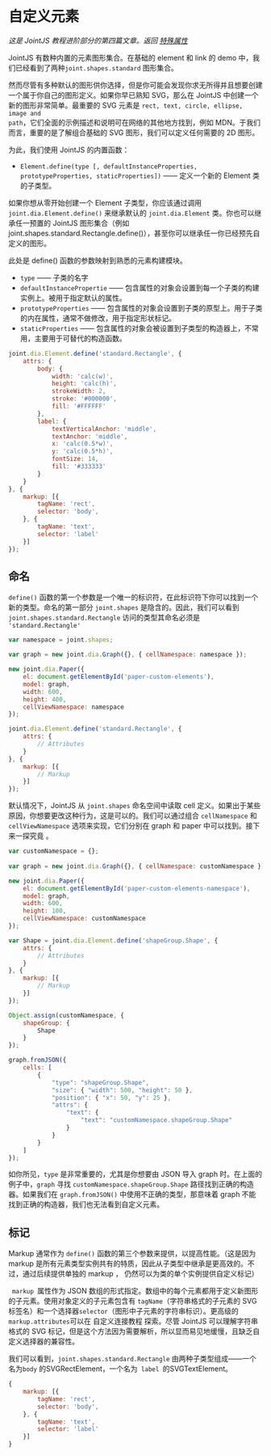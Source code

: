 # 自定义元素
<em>这是 JointJS 教程进阶部分的第四篇文章。返回 <a href="/tutorial/intermediate/serialization.html">特殊属性</a> </em>

JointJS 有数种内置的元素图形集合。在基础的 element 和 link 的 demo 中，我们已经看到了两种<code>joint.shapes.standard</code> 图形集合。

然而尽管有多种默认的图形供你选择，但是你可能会发现你求无所得并且想要创建一个属于你自己的图形定义。如果你早已熟知 SVG，那么在 JointJS 中创建一个新的图形非常简单。最重要的 SVG 元素是 <code>rect, text, circle, ellipse, image and path</code>，它们全面的示例描述和说明可在网络的其他地方找到，例如 MDN。于我们而言，重要的是了解组合基础的 SVG 图形，我们可以定义任何需要的 2D 图形。 

为此，我们使用 JointJS 的内置函数：
+ <code>Element.define(type [, defaultInstanceProperties, prototypeProperties, staticProperties])</code> —— 定义一个新的 Element 类的子类型。

如果你想从零开始创建一个 Element 子类型，你应该通过调用 <code>joint.dia.Element.define()</code> 来继承默认的 <code>joint.dia.Element</code> 类。你也可以继承任一预置的 JointJS 图形集合（例如 joint.shapes.standard.Rectangle.define()），甚至你可以继承任一你已经预先自定义的图形。

此处是 define() 函数的参数映射到熟悉的元素构建模块。
+ <code>type</code> —— 子类的名字
+ <code>defaultInstancePropertie</code> —— 包含属性的对象会设置到每一个子类的构建实例上。被用于指定默认的属性。
+ <code>prototypeProperties</code> —— 包含属性的对象会设置到子类的原型上。用于子类的内在属性，通常不做修改，用于指定形状标记。
+ <code>staticProperties</code> —— 包含属性的对象会被设置到子类型的构造器上，不常用，主要用于可替代的构造函数。

~~~js
joint.dia.Element.define('standard.Rectangle', {
    attrs: {
        body: {
            width: 'calc(w)',
            height: 'calc(h)',
            strokeWidth: 2,
            stroke: '#000000',
            fill: '#FFFFFF'
        },
        label: {
            textVerticalAnchor: 'middle',
            textAnchor: 'middle',
            x: 'calc(0.5*w)',
            y: 'calc(0.5*h)',
            fontSize: 14,
            fill: '#333333'
        }
    }
}, {
    markup: [{
        tagName: 'rect',
        selector: 'body',
    }, {
        tagName: 'text',
        selector: 'label'
    }]
});
~~~

## 命名
<code>define()</code> 函数的第一个参数是一个唯一的标识符，在此标识符下你可以找到一个新的类型。命名的第一部分 <code>joint.shapes</code> 是隐含的。因此，我们可以看到 <code>joint.shapes.standard.Rectangle</code> 访问的类型其命名必须是 <code>'standard.Rectangle'</code>

~~~js
var namespace = joint.shapes;

var graph = new joint.dia.Graph({}, { cellNamespace: namespace });

new joint.dia.Paper({
    el: document.getElementById('paper-custom-elements'),
    model: graph,
    width: 600,
    height: 400,
    cellViewNamespace: namespace
});

joint.dia.Element.define('standard.Rectangle', {
    attrs: {
        // Attributes
    }
}, {
    markup: [{
        // Markup
    }]
});
~~~

默认情况下，JointJS 从 <code>joint.shapes</code> 命名空间中读取 cell 定义。如果出于某些原因，你想要更改这种行为，这是可以的。我们可以通过组合 <code>cellNamespace</code> 和 <code>cellViewNamespace</code> 选项来实现，它们分别在 graph 和 paper 中可以找到。接下来一探究竟 。

~~~js
var customNamespace = {};
    
var graph = new joint.dia.Graph({}, { cellNamespace: customNamespace });

new joint.dia.Paper({
    el: document.getElementById('paper-custom-elements-namespace'),
    model: graph,
    width: 600,
    height: 100,
    cellViewNamespace: customNamespace
});

var Shape = joint.dia.Element.define('shapeGroup.Shape', {
    attrs: {
        // Attributes
    }
}, {
    markup: [{
        // Markup
    }]
});

Object.assign(customNamespace, {
    shapeGroup: {
        Shape
    }
});

graph.fromJSON({ 
    cells: [
        { 
            "type": "shapeGroup.Shape",
            "size": { "width": 500, "height": 50 },
            "position": { "x": 50, "y": 25 },
            "attrs": {
                "text": {
                    "text": "customNamespace.shapeGroup.Shape"
                }
            }
        }
    ]
}); 
~~~

如你所见，<code>type</code> 是非常重要的，尤其是你想要由  JSON 导入 graph 时。在上面的例子中，<code>graph</code> 寻找 <code>customNamespace.shapeGroup.Shape</code> 路径找到正确的构造器。如果我们在 <code>graph.fromJSON()</code> 中使用不正确的类型，那意味着 graph 不能找到正确的构造器，我们也无法看到自定义元素。

## 标记
Markup 通常作为 <code>define()</code> 函数的第三个参数来提供，以提高性能。（这是因为 markup 是所有元素类型实例共有的特质，因此从子类型中继承是更高效的。不过，通过后续提供单独的 markup ， 仍然可以为类的单个实例提供自定义标记）

<code> markup </code>属性作为 JSON 数组的形式指定。数组中的每个元素都用于定义新图形的子元素。使用对象定义的子元素包含有 <code>tagName</code>（字符串格式的子元素的 SVG 标签名）和一个选择器<code>selector</code>（图形中子元素的字符串标识）。更高级的 <code>markup.attributes</code>可以在 <a>自定义连接教程</a> 探索。尽管 JointJS 可以理解字符串格式的 SVG 标记，但是这个方法因为需要解析，所以显而易见地缓慢，且缺乏自定义选择器的兼容性。 

我们可以看到，<code>joint.shapes.standard.Rectangle</code> 由两种子类型组成——一个名为<code>body</code> 的SVGRectElement，一个名为<code> label </code>的SVGTextElement。
~~~js
{
    markup: [{
        tagName: 'rect',
        selector: 'body',
    }, {
        tagName: 'text',
        selector: 'label'
    }]
}
~~~